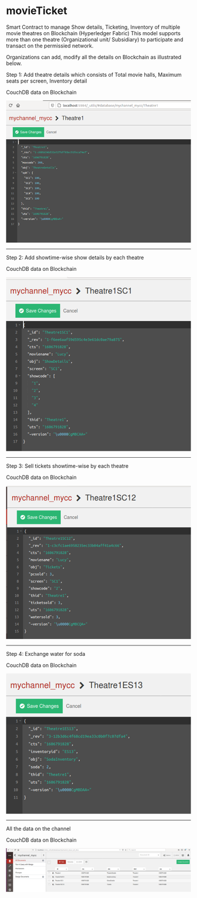 # movieTicket

Smart Contract to manage Show details, Ticketing, Inventory of multiple movie theatres on Blockchain (Hyperledger Fabric)
This model supports more than one theatre (Organizational unit/ Subsidiary) to participate and transact on the permissied network.

Organizations can add, modify all the details on Blockchain as illustrated below.

Step 1: Add theatre details which consists of Total movie halls, Maximum seats per screen, Inventory detail

CouchDB data on Blockchain

![alt text](https://github.com/DilipManjunatha/movieTicket/blob/main/screenshots/Screenshot%20from%202020-12-01%2010-48-19.png?raw=true)


--------------------------------------------------------------------

Step 2: Add showtime-wise show details by each theatre

CouchDB data on Blockchain

![alt text](https://github.com/DilipManjunatha/movieTicket/blob/main/screenshots/Screenshot%20from%202020-12-01%2010-48-30.png?raw=true)

-------------------------------------------------------------------

Step 3: Sell tickets showtime-wise by each theatre

CouchDB data on Blockchain

![alt text](https://github.com/DilipManjunatha/movieTicket/blob/main/screenshots/Screenshot%20from%202020-12-01%2010-48-41.png?raw=true)

------------------------------------------------------------------

Step 4: Exchange water for soda

CouchDB data on Blockchain

![alt text](https://github.com/DilipManjunatha/movieTicket/blob/main/screenshots/Screenshot%20from%202020-12-01%2010-48-51.png?raw=true)

------------------------------------------------------------------

All the data on the channel

CouchDB data on Blockchain

![alt text](https://github.com/DilipManjunatha/movieTicket/blob/main/screenshots/Screenshot%20from%202020-12-01%2010-55-31.png?raw=true)
